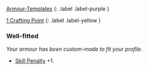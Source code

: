 
[Armour-Templates](Game/Armour-Templates)
{: .label .label-purple }

[1 Crafting Point](Game/Designing-Weapons#Crafting%20Points)
{: .label .label-yellow }
### Well-fitted
*Your armour has been custom-made to fit your profile.*
* [Skill Penalty](Game/Core/Armour#Skill%20Penalty) +1.